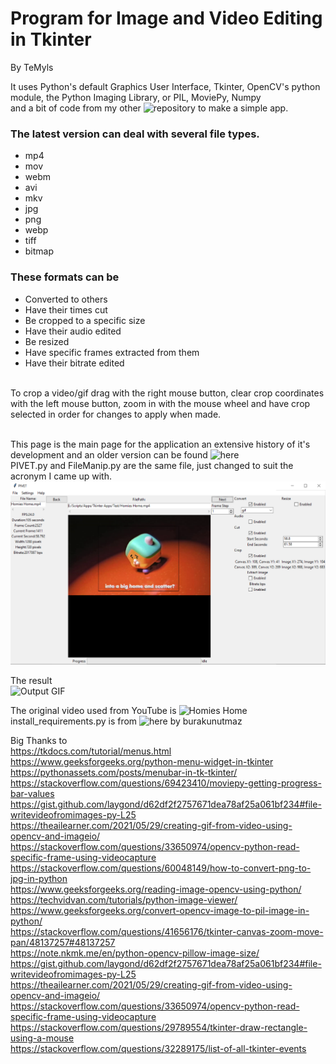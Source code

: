 # Program for Image and Video Editing in Tkinter

By TeMyls

It uses Python's default Graphics User Interface, Tkinter, OpenCV's python module, the Python Imaging Library, or PIL, MoviePy, Numpy</br>
and a bit of code from my other ![repository](https://github.com/TeMyls/Simple-Scripts/tree/main/File%20Manipulation) to make a simple app. </br>

### The latest version can deal with several file types.
* mp4
* mov
* webm
* avi
* mkv
* jpg
* png
* webp
* tiff
* bitmap

### These formats can be 
* Converted to others
* Have their times cut
* Be cropped to a specific size
* Have their audio edited
* Be resized
* Have specific frames extracted from them
* Have their bitrate edited

</br> To crop a video/gif drag with the right mouse button, clear crop coordinates with the left mouse button, zoom in with the mouse wheel and have crop selected in order for changes to apply when made. 


</br> This page is the main page for the application an extensive history of it's development and an older version can be found ![here](https://github.com/TeMyls/Apps/tree/main/Tkinter%20File%20Manipulation)
</br> PIVET.py and FileManip.py are the same file, just changed to suit the acronym I came up with.
![GUI Image 2](https://github.com/TeMyls/PIVET/blob/main/PIVET.PNG)</br>

The result</br>
![Output GIF](https://github.com/TeMyls/PIVET/blob/main/scatter.gif)</br>

The original video used from YouTube is ![Homies Home](https://www.youtube.com/watch?v=E89ljGCszEY)</br>
install_requirements.py is from ![here](https://github.com/burakunutmaz/Pyint_Pixel-Painter) by burakunutmaz</br>

Big Thanks to </br>
<https://tkdocs.com/tutorial/menus.html></br>
<https://www.geeksforgeeks.org/python-menu-widget-in-tkinter></br>
<https://pythonassets.com/posts/menubar-in-tk-tkinter/></br>
<https://stackoverflow.com/questions/69423410/moviepy-getting-progress-bar-values></br>
<https://gist.github.com/laygond/d62df2f2757671dea78af25a061bf234#file-writevideofromimages-py-L25></br>
<https://theailearner.com/2021/05/29/creating-gif-from-video-using-opencv-and-imageio/></br>
<https://stackoverflow.com/questions/33650974/opencv-python-read-specific-frame-using-videocapture></br>
<https://stackoverflow.com/questions/60048149/how-to-convert-png-to-jpg-in-python></br>
<https://www.geeksforgeeks.org/reading-image-opencv-using-python/></br>
<https://techvidvan.com/tutorials/python-image-viewer/></br>
<https://www.geeksforgeeks.org/convert-opencv-image-to-pil-image-in-python/></br>
<https://stackoverflow.com/questions/41656176/tkinter-canvas-zoom-move-pan/48137257#48137257></br>
<https://note.nkmk.me/en/python-opencv-pillow-image-size/></br>
<https://gist.github.com/laygond/d62df2f2757671dea78af25a061bf234#file-writevideofromimages-py-L25></br>
<https://theailearner.com/2021/05/29/creating-gif-from-video-using-opencv-and-imageio/></br>
<https://stackoverflow.com/questions/33650974/opencv-python-read-specific-frame-using-videocapture></br>
<https://stackoverflow.com/questions/29789554/tkinter-draw-rectangle-using-a-mouse></br>
<https://stackoverflow.com/questions/32289175/list-of-all-tkinter-events></br>
